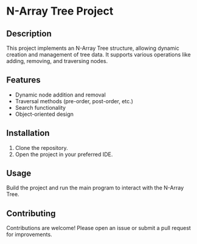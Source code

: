 # N-Array Tree Project

## Description
This project implements an N-Array Tree structure, allowing dynamic creation and management of tree data. It supports various operations like adding, removing, and traversing nodes.

## Features
- Dynamic node addition and removal
- Traversal methods (pre-order, post-order, etc.)
- Search functionality
- Object-oriented design

## Installation
1. Clone the repository.
2. Open the project in your preferred IDE.

## Usage
Build the project and run the main program to interact with the N-Array Tree.

## Contributing
Contributions are welcome! Please open an issue or submit a pull request for improvements.
